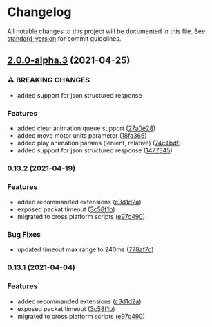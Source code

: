 # Changelog

All notable changes to this project will be documented in this file. See [standard-version](https://github.com/conventional-changelog/standard-version) for commit guidelines.

## [2.0.0-alpha.3](https://github.com/bennymeg/MAS-JS-API/compare/v0.13.2...v2.0.0-alpha.3) (2021-04-25)


### ⚠ BREAKING CHANGES

* added support for json structured response

### Features

* added clear animation queue support ([27a0e28](https://github.com/bennymeg/MAS-JS-API/commit/27a0e2810de7dc5dad9540fafe22a22f80508d6c))
* added move motor units parameter ([18fa366](https://github.com/bennymeg/MAS-JS-API/commit/18fa366a4f6453255c35de0b26b99bc168bf043f))
* added play animation params (lenient, relative) ([74c4bdf](https://github.com/bennymeg/MAS-JS-API/commit/74c4bdf63b04a954a846b709665bd27d60dfa27f))
* added support for json structured response ([1477345](https://github.com/bennymeg/MAS-JS-API/commit/1477345a70f8c23497e65f11d83b2effab927d7d))

### 0.13.2 (2021-04-19)


### Features

* added recommanded extensions ([c3d1d2a](https://github.com/bennymeg/MAS-JS-API/commit/c3d1d2a185a449f7df3c2d4e9b4609c14b48b929))
* exposed packat timeout ([3c58f1b](https://github.com/bennymeg/MAS-JS-API/commit/3c58f1bc33f77b20979be0224fdc2d624049eebc))
* migrated to cross platform scripts ([e97c490](https://github.com/bennymeg/MAS-JS-API/commit/e97c49092f3aa6c409b03c16be3c3c41cb83df03))


### Bug Fixes

* updated timeout max range to 240ms ([778af7c](https://github.com/bennymeg/MAS-JS-API/commit/778af7c1173a69cdeb361a97da63b9f20c7205b5))

### 0.13.1 (2021-04-04)


### Features

* added recommanded extensions ([c3d1d2a](https://github.com/bennymeg/MAS-JS-API/commit/c3d1d2a185a449f7df3c2d4e9b4609c14b48b929))
* exposed packat timeout ([3c58f1b](https://github.com/bennymeg/MAS-JS-API/commit/3c58f1bc33f77b20979be0224fdc2d624049eebc))
* migrated to cross platform scripts ([e97c490](https://github.com/bennymeg/MAS-JS-API/commit/e97c49092f3aa6c409b03c16be3c3c41cb83df03))
